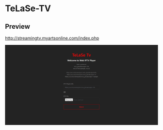 # TeLaSe-TV

## Preview

http://streamingtv.myartsonline.com/index.php

![Demo](https://raw.githubusercontent.com/telase/TeLaSe-TV/main/view.jpg)
